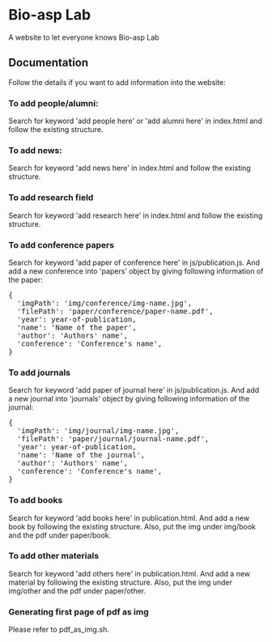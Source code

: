 # Bio-asp Lab

A website to let everyone knows Bio-asp Lab

## Documentation

Follow the details if you want to add information into the website:

### To add people/alumni:

Search for keyword 'add people here' or 'add alumni here' in index.html and
follow the existing structure.

### To add news:

Search for keyword 'add news here' in index.html and follow the existing
structure.

### To add research field

Search for keyword 'add research here' in index.html and follow the existing
structure.

### To add conference papers

Search for keyword 'add paper of conference here' in js/publication.js. And add
a new conference into 'papers' object by giving following information of the
paper:
<pre>
{
  'imgPath': 'img/conference/img-name.jpg',
  'filePath': 'paper/conference/paper-name.pdf',
  'year': year-of-publication,
  'name': 'Name of the paper',
  'author': 'Authors' name',
  'conference': 'Conference's name',
}
</pre>

### To add journals

Search for keyword 'add paper of journal here' in js/publication.js. And add a
new journal into 'journals' object by giving following information of the
journal:
<pre>
{
  'imgPath': 'img/journal/img-name.jpg',
  'filePath': 'paper/journal/journal-name.pdf',
  'year': year-of-publication,
  'name': 'Name of the journal',
  'author': 'Authors' name',
  'conference': 'Conference's name',
}
</pre>

### To add books

Search for keyword 'add books here' in publication.html. And add a new book by
following the existing structure. Also, put the img under img/book and the pdf
under paper/book.

### To add other materials

Search for keyword 'add others here' in publication.html. And add a new material
by following the existing structure. Also, put the img under img/other and the
pdf under paper/other.

### Generating first page of pdf as img

Please refer to pdf\_as\_img.sh.
